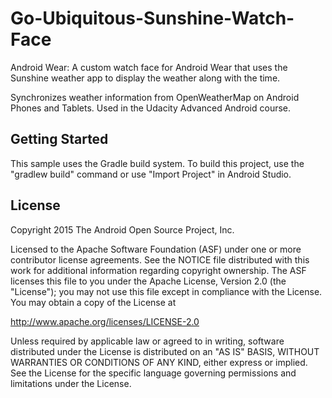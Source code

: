 Go-Ubiquitous-Sunshine-Watch-Face
===================================

Android Wear: A custom watch face for Android Wear that uses the Sunshine weather app to display the weather along with the time.

Synchronizes weather information from OpenWeatherMap on Android Phones and Tablets. Used in the Udacity Advanced Android course.


Getting Started
---------------
This sample uses the Gradle build system.  To build this project, use the
"gradlew build" command or use "Import Project" in Android Studio.

License
-------
Copyright 2015 The Android Open Source Project, Inc.

Licensed to the Apache Software Foundation (ASF) under one or more contributor
license agreements.  See the NOTICE file distributed with this work for
additional information regarding copyright ownership.  The ASF licenses this
file to you under the Apache License, Version 2.0 (the "License"); you may not
use this file except in compliance with the License.  You may obtain a copy of
the License at

http://www.apache.org/licenses/LICENSE-2.0

Unless required by applicable law or agreed to in writing, software
distributed under the License is distributed on an "AS IS" BASIS, WITHOUT
WARRANTIES OR CONDITIONS OF ANY KIND, either express or implied.  See the
License for the specific language governing permissions and limitations under
the License.

